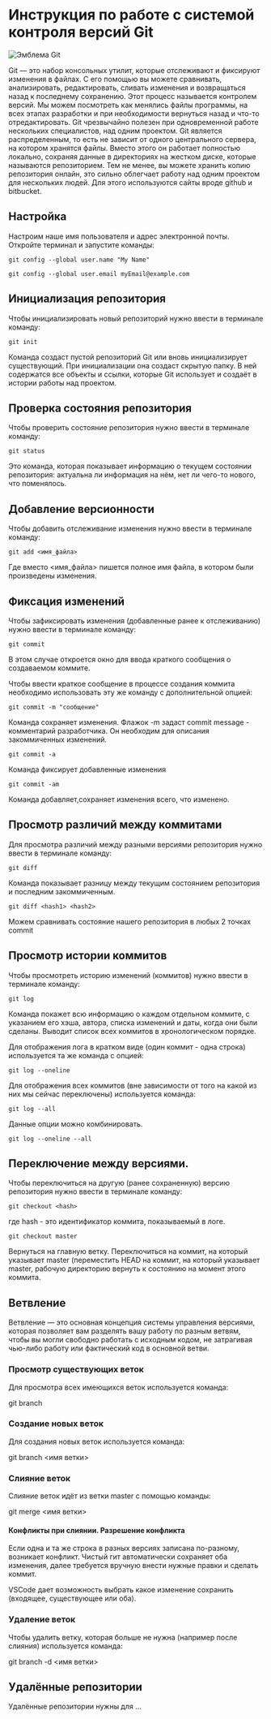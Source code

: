# **Инструкция по работе с системой контроля версий Git**

![Эмблема Git](git.JPG)

Git — это набор консольных утилит, которые отслеживают и фиксируют изменения в файлах. С его помощью вы можете сравнивать, анализировать, редактировать, сливать изменения и возвращаться назад к последнему сохранению. Этот процесс называется контролем версий. Мы можем посмотреть как менялись файлы программы, на всех этапах разработки и при необходимости вернуться назад и что-то отредактировать. Git чрезвычайно полезен при одновременной работе нескольких специалистов, над одним проектом. Git является распределенным, то есть не зависит от одного центрального сервера, на котором хранятся файлы. Вместо этого он работает полностью локально, сохраняя данные в директориях на жестком диске, которые называются репозиторием. Тем не менее, вы можете хранить копию репозитория онлайн, это сильно облегчает работу над одним проектом для нескольких людей. Для этого используются сайты вроде github и bitbucket.

## Настройка

Настроим наше имя пользователя и адрес электронной почты. Откройте терминал и запустите команды:

    git config --global user.name "My Name"

    git config --global user.email myEmail@example.com

## Инициализация репозитория

Чтобы инициализировать новый репозиторий нужно ввести в терминале команду:

    git init
    
Команда создаст пустой репозиторий Git или вновь инициализирует существующий. При инициализации она создаст скрытую папку. В ней содержатся все объекты и ссылки, которые Git использует и создаёт в истории работы над проектом. 

## Проверка состояния репозитория

Чтобы проверить состояние репозитория нужно ввести в терминале команду:

    git status

Это команда, которая показывает информацию о текущем состоянии репозитория: актуальна ли информация на нём, нет ли чего-то нового, что поменялось.

## Добавление версионности

Чтобы добавить отслеживание изменения нужно ввести в терминале команду:

    git add <имя_файла>

Где вместо <имя_файла> пишется полное имя файла, в котором были произведены изменения.

## Фиксация изменений

Чтобы зафиксировать изменения (добавленные ранее к отслеживанию) нужно ввести в терминале команду:

    git commit

В этом случае откроется окно для ввода краткого сообщения о создаваемом коммите.

Чтобы ввести краткое сообщение в процессе создания коммита необходимо использовать эту же команду с дополнительной опцией:

    git commit -m "сообщение"

Команда сохраняет изменения. Флажок -m задаст commit message - комментарий разработчика. Он необходим для описания закоммиченных изменений.

    git commit -a 

Команда фиксирует добавленные изменения

    git commit -am

Команда добавляет,сохраняет изменения всего, что изменено.

## Просмотр различий между коммитами

Для просмотра различий между разными версиями репозитория нужно ввести в терминале команду:

    git diff

Команда показывает разницу между текущим состоянием репозитория и последним закоммиченным. 
    
    git diff <hash1> <hash2>

Можем сравнивать состояние нашего репозитория в любых 2 точках commit

## Просмотр истории коммитов

Чтобы просмотреть историю изменений (коммитов) нужно ввести в терминале команду:

    git log

Команда покажет всю информацию о каждом отдельном коммите, с указанием его хэша, автора, списка изменений и даты, когда они были сделаны. Выводит список всех коммитов в хронологическом порядке.

Для отображения лога в кратком виде (один коммит - одна строка) используется та же команда с опцией:

    git log --oneline

Для отображения всех коммитов (вне зависимости от того на какой из них мы сейчас переключены) используется команда:

    git log --all

Данные опции можно комбинировать.

    git log --oneline --all

## Переключение между версиями.

Чтобы переключиться на другую (ранее сохраненную) версию репозитория нужно ввести в терминале команду:

    git checkout <hash>

где hash - это идентификатор коммита, показываемый в логе.

    git checkout master

Вернуться на главную ветку. Переключиться на коммит, на который указывает master (переместить HEAD на коммит, на который указывает master, рабочую директорию вернуть к состоянию на момент этого коммита.

## Ветвление

Ветвление — это основная концепция системы управления версиями, которая позволяет вам разделять вашу работу по разным ветвям, чтобы вы могли свободно работать с исходным кодом, не затрагивая чью-либо работу или фактический код в основной ветви.

### Просмотр существующих веток

Для просмотра всех имеющихся веток используется команда:

git branch

### Создание новых веток

Для создания новых веток используется команда:

git branch <имя ветки>

### Слияние веток

Слияние веток идёт из ветки master с помощью команды:

git merge <имя ветки>

#### Конфликты при слиянии. Разрешение конфликта

Если одна и та же строка в разных версиях записана по-разному, возникает конфликт. Чистый гит автоматически сохраняет оба изменения, далее требуется вручную внести нужные правки и сделать коммит.

VSCode дает возможность выбрать какое изменение сохранить (входящее, существующее или оба).

### Удаление веток

Чтобы удалить ветку, которая больше не нужна (например после слияния) используется команда:

git branch -d <имя ветки>

## Удалённые репозитории

Удалённые репозитории нужны для ...










